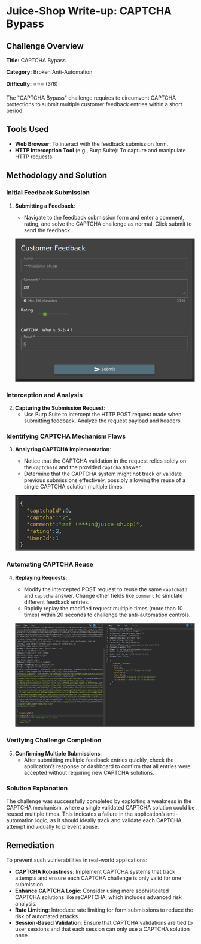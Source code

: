 # Juice-Shop Write-up: CAPTCHA Bypass

## Challenge Overview

**Title:** CAPTCHA Bypass

**Category:** Broken Anti-Automation

**Difficulty:** ⭐⭐⭐ (3/6)

The "CAPTCHA Bypass" challenge requires to circumvent CAPTCHA protections to submit multiple customer feedback entries within a short period.

## Tools Used

- **Web Browser**: To interact with the feedback submission form.
- **HTTP Interception Tool** (e.g., Burp Suite): To capture and manipulate HTTP requests.

## Methodology and Solution

### Initial Feedback Submission

1. **Submitting a Feedback**:
   - Navigate to the feedback submission form and enter a comment, rating, and solve the CAPTCHA challenge as normal. Click submit to send the feedback.

    ![dummy feedback](../assets/difficulty3/captcha_bypass_1.png)

### Interception and Analysis

2. **Capturing the Submission Request**:
   - Use Burp Suite to intercept the HTTP POST request made when submitting feedback. Analyze the request payload and headers.

### Identifying CAPTCHA Mechanism Flaws

3. **Analyzing CAPTCHA Implementation**:
   - Notice that the CAPTCHA validation in the request relies solely on the `captchaId` and the provided `captcha` answer. 
   - Determine that the CAPTCHA system might not track or validate previous submissions effectively, possibly allowing the reuse of a single CAPTCHA solution multiple times.

    ![request for captcha](../assets/difficulty3/captcha_bypass_2.png)

### Automating CAPTCHA Reuse

4. **Replaying Requests**:
   - Modify the intercepted POST request to reuse the same `captchaId` and `captcha` answer. Change other fields like `comment` to simulate different feedback entries.
   - Rapidly replay the modified request multiple times (more than 10 times) within 20 seconds to challenge the anti-automation controls.

    ![modified request](../assets/difficulty3/captcha_bypass_3.png)

### Verifying Challenge Completion

5. **Confirming Multiple Submissions**:
   - After submitting multiple feedback entries quickly, check the application’s response or dashboard to confirm that all entries were accepted without requiring new CAPTCHA solutions.

### Solution Explanation

The challenge was successfully completed by exploiting a weakness in the CAPTCHA mechanism, where a single validated CAPTCHA solution could be reused multiple times. This indicates a failure in the application’s anti-automation logic, as it should ideally track and validate each CAPTCHA attempt individually to prevent abuse.

## Remediation

To prevent such vulnerabilities in real-world applications:

- **CAPTCHA Robustness**: Implement CAPTCHA systems that track attempts and ensure each CAPTCHA challenge is only valid for one submission.
- **Enhance CAPTCHA Logic**: Consider using more sophisticated CAPTCHA solutions like reCAPTCHA, which includes advanced risk analysis.
- **Rate Limiting**: Introduce rate limiting for form submissions to reduce the risk of automated attacks.
- **Session-Based Validation**: Ensure that CAPTCHA validations are tied to user sessions and that each session can only use a CAPTCHA solution once.
